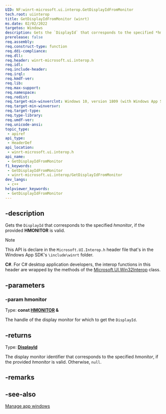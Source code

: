 ```yaml
---
UID: NF:winrt-microsoft.ui.interop.GetDisplayIdFromMonitor
tech.root: uiinterop
title: GetDisplayIdFromMonitor (winrt)
ms.date: 02/02/2022
targetos: Windows
description: Gets the `DisplayId` that corresponds to the specified *hmonitor*, if the provided **HMONITOR** is valid.
prerelease: false
req.assembly: 
req.construct-type: function
req.ddi-compliance: 
req.dll: 
req.header: winrt-microsoft.ui.interop.h
req.idl: 
req.include-header: 
req.irql: 
req.kmdf-ver: 
req.lib: 
req.max-support: 
req.namespace: 
req.redist: 
req.target-min-winverclnt: Windows 10, version 1809 (with Windows App SDK 1.0 Stable or later)
req.target-min-winversvr: 
req.target-type: 
req.type-library: 
req.umdf-ver: 
req.unicode-ansi: 
topic_type:
 - apiref
api_type:
 - HeaderDef
api_location:
 - winrt-microsoft.ui.interop.h
api_name:
 - GetDisplayIdFromMonitor
f1_keywords:
 - GetDisplayIdFromMonitor
 - winrt-microsoft.ui.interop/GetDisplayIdFromMonitor
dev_langs:
 - c++
helpviewer_keywords:
 - GetDisplayIdFromMonitor
---
```


## -description

Gets the `DisplayId` that corresponds to the specified *hmonitor*, if the provided **HMONITOR** is valid.

> [!NOTE]
> This API is declare in the `Microsoft.UI.Interop.h` header file that's in the Windows App SDK's `\include\winrt` folder.

**C#**. For C# desktop application developers, the interop functions in this header are wrapped by the methods of the [Microsoft.UI.Win32Interop](/windows/apps/winui/winui3/cs-interop-apis/microsoft.ui/microsoft.ui.win32interop) class.

## -parameters

### -param hmonitor

Type: **const [HMONITOR](/windows/win32/winprog/windows-data-types) \&**

The handle of the display monitor for which to get the `DisplayId`.

## -returns

Type: **[DisplayId](/windows/winui/api/microsoft.ui.displayid)**

The display monitor identifier that corresponds to the specified *hmonitor*, if the provided *hmonitor* is valid. Otherwise, `null`.

## -remarks

## -see-also

[Manage app windows](/windows/apps/windows-app-sdk/windowing/windowing-overview)
